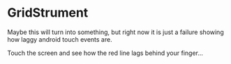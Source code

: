 # GridStrument

Maybe this will turn into something, but right now it is just a
failure showing how laggy android touch events are.

Touch the screen and see how the red line lags behind your finger...
